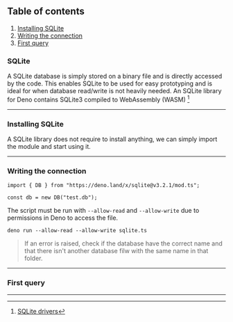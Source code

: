 ## Table of contents

1. [Installing SQLite](#installing-sqlite)
2. [Writing the connection](#writing-the-connection)
3. [First query](#first-query)


### SQLite

A SQLite database is simply stored on a binary file and is directly accessed by the code.
This enables SQLite to be used for easy prototyping and is ideal for when database read/write is not heavily needed. An SQLite library for Deno contains SQLite3 compiled to WebAssembly (WASM) [^1]

---

### Installing SQLite

A SQLite library does not require to install anything, we can simply import the module and start using it.

---

### Writing the connection

```shell
import { DB } from "https://deno.land/x/sqlite@v3.2.1/mod.ts";

const db = new DB("test.db");
```

The script must be run with `--allow-read` and `--allow-write` due to permissions in Deno to access the file.

```shell
deno run --allow-read --allow-write sqlite.ts
```

> If an error is raised, check if the database have the correct name and that there isn't another database filw with the same name in that folder.

---

### First query

---

[^1]: [SQLite drivers](https://github.com/dyedgreen/deno-sqlite)
[^2]: [sqlite.ts](sqlite.ts)